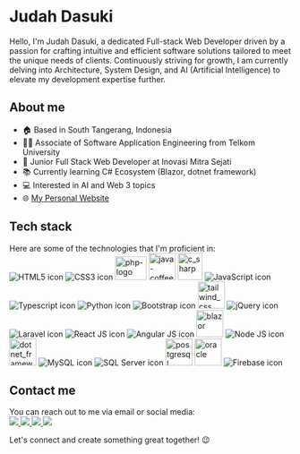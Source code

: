 # Judah Dasuki
Hello, I'm Judah Dasuki, a dedicated Full-stack Web Developer driven by a passion for crafting intuitive and efficient software solutions tailored to meet the unique needs of clients. Continuously striving for growth, I am currently delving into Architecture, System Design, and AI (Artificial Intelligence) to elevate my development expertise further.

## About me
- 🏠 Based in South Tangerang, Indonesia
- 👨‍🎓 Associate of Software Application Engineering from Telkom University
- 💼 Junior Full Stack Web Developer at Inovasi Mitra Sejati
- 📚 Currently learning C# Ecosystem (Blazor, dotnet framework)
- 💻 Interested in AI and Web 3 topics
- 🌐 <a href="https://judahdasuki.netlify.app/">My Personal Website</a>

## Tech stack
Here are some of the technologies that I'm proficient in: <br>
![HTML5 icon](https://img.icons8.com/color/48/000000/html-5--v1.png)
![CSS3 icon](https://img.icons8.com/color/48/000000/css3.png)
<img width="56" height="42" src="https://upload.wikimedia.org/wikipedia/commons/thumb/2/27/PHP-logo.svg/2560px-PHP-logo.svg.png" alt="php-logo"/>
<img width="48" height="48" src="https://img.icons8.com/color/48/java-coffee-cup-logo--v1.png" alt="java-coffee-cup-logo--v1"/>
<img width="44" height="48" src="https://upload.wikimedia.org/wikipedia/commons/thumb/b/bd/Logo_C_sharp.svg/1200px-Logo_C_sharp.svg.png" alt="c_sharp"/>
![JavaScript icon](https://img.icons8.com/color/48/000000/javascript--v1.png)
![Typescript icon](https://img.icons8.com/color/48/000000/typescript)
![Python icon](https://img.icons8.com/color/48/000000/python)
![Bootstrap icon](https://img.icons8.com/color/48/000000/bootstrap.png)
<img width="48" height="48" src="https://img.icons8.com/fluency/48/tailwind_css.png" alt="tailwind_css"/>
![jQuery icon](https://img.icons8.com/ios-filled/50/000000/jquery.png)
![Laravel icon](https://img.icons8.com/fluency/48/000000/laravel.png)
![React JS icon](https://img.icons8.com/color/48/000000/react-native.png)
![Angular JS icon](https://img.icons8.com/color/48/000000/angularjs)
<img width="48" height="48" src="https://upload.wikimedia.org/wikipedia/commons/d/d0/Blazor.png" alt="blazor"/>
![Node JS icon](https://img.icons8.com/color/48/000000/nodejs.png)
<img width="48" height="48" src="https://upload.wikimedia.org/wikipedia/commons/thumb/7/7d/Microsoft_.NET_logo.svg/480px-Microsoft_.NET_logo.svg.png" alt="dotnet_framework"/>
![MySQL icon](https://img.icons8.com/fluency/48/000000/mysql-logo.png)
![SQL Server icon](https://img.icons8.com/color/48/000000/microsoft-sql-server.png)
<img width="48" height="48" src="https://upload.wikimedia.org/wikipedia/commons/thumb/2/29/Postgresql_elephant.svg/540px-Postgresql_elephant.svg.png" alt="postgresql"/>
<img width="48" height="48" src="https://download.logo.wine/logo/Oracle_Database/Oracle_Database-Logo.wine.png" alt="oracle"/>
![Firebase icon](https://img.icons8.com/color/48/000000/firebase.png)


## Contact me
You can reach out to me via email or social media: <br>
<a href="mailto:judahjmdasuki@gmail.com">
  <img src="https://img.icons8.com/fluency/48/000000/gmail-new.png" />
</a>
<a href="tel:+6281387306360">
  <img src="https://img.icons8.com/color/48/000000/whatsapp--v1.png" />
</a>
<a href="https://twitter.com/judahdskh">
  <img src="https://img.icons8.com/color/48/000000/twitter--v2.png" />
</a>
<a href="https://www.linkedin.com/in/judahdasuki/">
  <img src="https://img.icons8.com/color/48/000000/linkedin.png" />
</a>

Let's connect and create something great together! 😉

